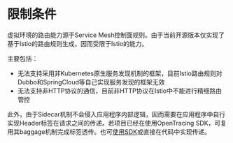 # 限制条件

虚拟环境的路由能力源于Service Mesh控制面规则。由于当前开源版本仅实现了基于Istio的路由规则生成，因而受限于Istio的能力。

主要包括：

- 无法支持采用非Kubernetes原生服务发现机制的框架，目前Istio路由规则对Dubbo和SpringCloud等自己实现服务发现的框架无效
- 无法支持非HTTP协议的通信，目前非HTTP协议在Istio中不能进行精细路由管控

此外，由于Sidecar机制不会侵入应用程序内部逻辑，因而需要在应用程序中自行实现Header标签在请求之间的传递。若项目已经在使用OpenTracing SDK，可复用其baggage机制完成标签透传。也可[使用SDK](use-sdk.md)或直接在代码中实现传递。
